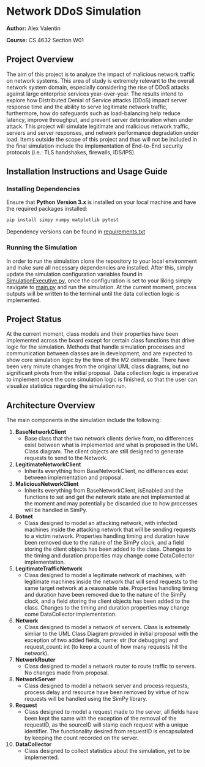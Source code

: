 # Network DDoS Simulation

**Author:** Alex Valentin

**Course:** CS 4632 Section W01

## Project Overview
The aim of this project is to analyze the impact of malicious network traffic on network systems. This area of study is extremely relevant to the overall network system domain, especially considering the rise of DDoS attacks against large enterprise services year-over-year. The results intend to explore how Distributed Denial of Service attacks (DDoS) impact server response time and the ability to serve legitimate network traffic, furthermore, how do safeguards such as load-balancing help reduce latency, improve throughput, and prevent server deterioration when under attack. This project will simulate legitimate and malicious network traffic, servers and server responses, and network performance degradation under load. Items outside the scope of this project and thus will not be included in the final simulation include the implementation of End-to-End security protocols (i.e.: TLS handshakes, firewalls, IDS/IPS).

## Installation Instructions and Usage Guide
### Installing Dependencies
Ensure that **Python Version 3.x** is installed on your local machine and have the required packages installed:

```bash
pip install simpy numpy matplotlib pytest
```

Dependency versions can be found in [requirements.txt](requirements.txt)

### Running the Simulation
In order to run the simulation clone the repository to your local environment and make sure all necessary dependencies are installed. After this, simply update the simulation configuration variables found in [SimulationExecutive.py](src/SimulationExecutive.py), once the configuration is set to your liking simply navigate to [main.py](src/main.py) and run the simulation. At the current moment, process outputs will be written to the terminal until the data collection logic is implemented.

## Project Status
At the current moment, class models and their properties have been implemented across the board except for certain class functions that drive logic for the simulation. Methods that handle simulation processes and communication between classes are in development, and are expected to show core simulation logic by the time of the M2 deliverable. There have been very minute changes from the original UML class diagrams, but no significant pivots from the initial proposal. Data collection logic is imperative to implement once the core simulation logic is finished, so that the user can visualize statistics regarding the simulation run.

## Architecture Overview
The main components in the simulation include the following: 
1. **BaseNetworkClient**
   - Base class that the two network clients derive from, no differences exist between what is implemented and what is proposed in the UML Class diagram. The client objects are still designed to generate requests to send to the Network.
2. **LegitimateNetworkClient**
   - Inherits everything from BaseNetworkClient, no differences exist between implementation and proposal.
3. **MaliciousNetworkClient**
   - Inherits everything from BaseNetworkClient, isEnabled and the functions to set and get the network state are not implemented at the moment and may potentially be discarded due to how processes will be handled in SimPy.
4. **Botnet**
   - Class designed to model an attacking network, with infected machines inside the attacking network that will be sending requests to a victim network. Properties handling timing and duration have been removed due to the nature of the SimPy clock, and a field storing the client objects has been added to the class. Changes to the timing and duration properties may change come DataCollector implementation.
5. **LegitimateTrafficNetwork**
   - Class designed to model a legitimate network of machines, with legitimate machines inside the network that will send requests to the same target network at a reasonable rate. Properties handling timing and duration have been removed due to the nature of the SimPy clock, and a field storing the client objects has been added to the class. Changes to the timing and duration properties may change come DataCollector implementation.
6. **Network**
   - Class designed to model a network of servers. Class is extremely simliar to the UML Class Diagram provided in initial proposal with the exception of two added fields, name: str (for debugging) and request_count: int (to keep a count of how many requests hit the network).
7. **NetworkRouter**
    - Class designed to model a network router to route traffic to servers. No changes made from proposal.
8. **NetworkServer**
    - Class designed to model a network server and process requests, process delay and resource have been removed by virtue of how requests will be handled using the SimPy library.
9. **Request**
    - Class designed to model a request made to the server, all fields have been kept the same with the exception of the removal of the requestID, as the sourceID will stamp each request with a unique identifier. The functionality desired from requestID is encapsulated by keeping the count recorded on the server. 
10. **DataCollector**
    - Class designed to collect statistics about the simulation, yet to be implemented.


